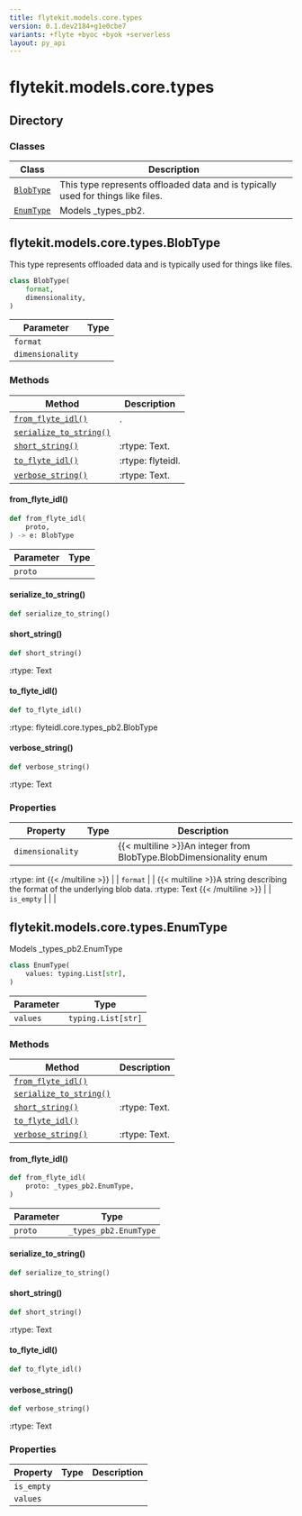 ```yaml
---
title: flytekit.models.core.types
version: 0.1.dev2184+g1e0cbe7
variants: +flyte +byoc +byok +serverless
layout: py_api
---
```


# flytekit.models.core.types

## Directory

### Classes

| Class | Description |
|-|-|
| [`BlobType`](.././flytekit.models.core.types#flytekitmodelscoretypesblobtype) | This type represents offloaded data and is typically used for things like files. |
| [`EnumType`](.././flytekit.models.core.types#flytekitmodelscoretypesenumtype) | Models _types_pb2. |

## flytekit.models.core.types.BlobType

This type represents offloaded data and is typically used for things like files.


```python
class BlobType(
    format,
    dimensionality,
)
```
| Parameter | Type |
|-|-|
| `format` |  |
| `dimensionality` |  |

### Methods

| Method | Description |
|-|-|
| [`from_flyte_idl()`](#from_flyte_idl) | . |
| [`serialize_to_string()`](#serialize_to_string) |  |
| [`short_string()`](#short_string) | :rtype: Text. |
| [`to_flyte_idl()`](#to_flyte_idl) | :rtype: flyteidl. |
| [`verbose_string()`](#verbose_string) | :rtype: Text. |


#### from_flyte_idl()

```python
def from_flyte_idl(
    proto,
) -> e: BlobType
```
| Parameter | Type |
|-|-|
| `proto` |  |

#### serialize_to_string()

```python
def serialize_to_string()
```
#### short_string()

```python
def short_string()
```
:rtype: Text


#### to_flyte_idl()

```python
def to_flyte_idl()
```
:rtype: flyteidl.core.types_pb2.BlobType


#### verbose_string()

```python
def verbose_string()
```
:rtype: Text


### Properties

| Property | Type | Description |
|-|-|-|
| `dimensionality` |  | {{< multiline >}}An integer from BlobType.BlobDimensionality enum
:rtype: int
{{< /multiline >}} |
| `format` |  | {{< multiline >}}A string describing the format of the underlying blob data.
:rtype: Text
{{< /multiline >}} |
| `is_empty` |  |  |

## flytekit.models.core.types.EnumType

Models _types_pb2.EnumType


```python
class EnumType(
    values: typing.List[str],
)
```
| Parameter | Type |
|-|-|
| `values` | `typing.List[str]` |

### Methods

| Method | Description |
|-|-|
| [`from_flyte_idl()`](#from_flyte_idl) |  |
| [`serialize_to_string()`](#serialize_to_string) |  |
| [`short_string()`](#short_string) | :rtype: Text. |
| [`to_flyte_idl()`](#to_flyte_idl) |  |
| [`verbose_string()`](#verbose_string) | :rtype: Text. |


#### from_flyte_idl()

```python
def from_flyte_idl(
    proto: _types_pb2.EnumType,
)
```
| Parameter | Type |
|-|-|
| `proto` | `_types_pb2.EnumType` |

#### serialize_to_string()

```python
def serialize_to_string()
```
#### short_string()

```python
def short_string()
```
:rtype: Text


#### to_flyte_idl()

```python
def to_flyte_idl()
```
#### verbose_string()

```python
def verbose_string()
```
:rtype: Text


### Properties

| Property | Type | Description |
|-|-|-|
| `is_empty` |  |  |
| `values` |  |  |


